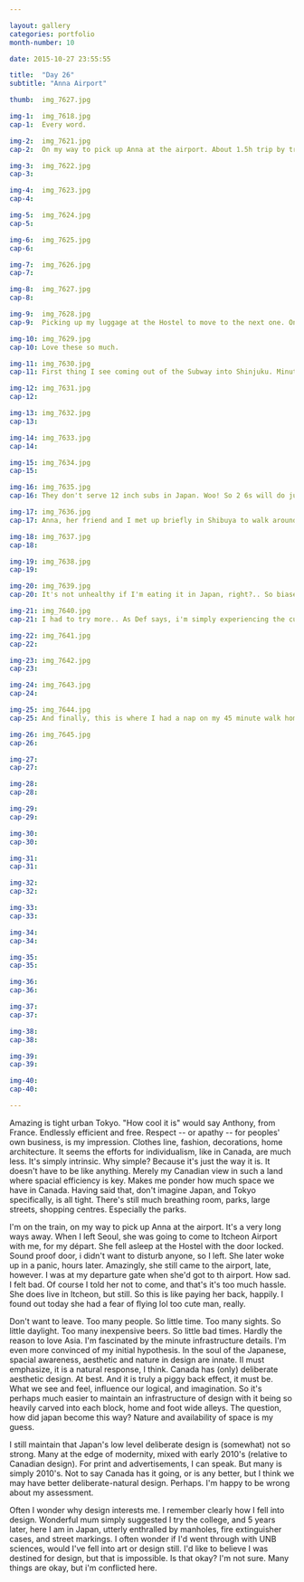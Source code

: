 ```yaml
---

layout: gallery
categories: portfolio
month-number: 10

date: 2015-10-27 23:55:55

title:  "Day 26"
subtitle: "Anna Airport"

thumb:	img_7627.jpg

img-1:	img_7618.jpg
cap-1:	Every word. 

img-2:	img_7621.jpg
cap-2:	On my way to pick up Anna at the airport. About 1.5h trip by train. Such a sight. 

img-3:	img_7622.jpg
cap-3: 	

img-4:	img_7623.jpg
cap-4:	

img-5:	img_7624.jpg
cap-5:	

img-6:	img_7625.jpg
cap-6:	

img-7:	img_7626.jpg
cap-7:	

img-8:	img_7627.jpg
cap-8:	

img-9:	img_7628.jpg
cap-9:	Picking up my luggage at the Hostel to move to the next one. Onto Shinjuku. Little did I know Shinjuku was going to be 1000x better than Koto. 

img-10:	img_7629.jpg
cap-10:	Love these so much. 

img-11:	img_7630.jpg
cap-11:	First thing I see coming out of the Subway into Shinjuku. Minutes walk from Harajuku, fashion district of Tokyo. The famous Harajuku girls, somewhat popularized (for me) by Gwen Steffany. The signer. 

img-12:	img_7631.jpg
cap-12:	

img-13:	img_7632.jpg
cap-13:	

img-14:	img_7633.jpg
cap-14:	

img-15:	img_7634.jpg
cap-15:	

img-16:	img_7635.jpg
cap-16:	They don't serve 12 inch subs in Japan. Woo! So 2 6s will do just fine! It was smoked salmon, Swiss, on Sesame bread with Basil Sauce. Such good. 

img-17:	img_7636.jpg
cap-17:	Anna, her friend and I met up briefly in Shibuya to walk around and have a few. Easy night. Slow, empty, quiet, lovely.

img-18:	img_7637.jpg
cap-18:	

img-19:	img_7638.jpg
cap-19:	

img-20:	img_7639.jpg
cap-20:	It's not unhealthy if I'm eating it in Japan, right?.. So biased. Also, I'm alone by this point. Just me and some 100, 150, 200 yen food.

img-21:	img_7640.jpg
cap-21:	I had to try more.. As Def says, i'm simply experiencing the culture. Integration.

img-22:	img_7641.jpg
cap-22:	

img-23:	img_7642.jpg
cap-23:	

img-24:	img_7643.jpg
cap-24:	

img-25:	img_7644.jpg
cap-25:	And finally, this is where I had a nap on my 45 minute walk home. I figure crossing guards sit here. The walk took more like 1.5h. Music in the hood, the night was a kind walk. 

img-26:	img_7645.jpg
cap-26:	

img-27:	
cap-27:	

img-28:	
cap-28:	

img-29:	
cap-29:	

img-30:	
cap-30:	

img-31:	
cap-31:	

img-32:	
cap-32:	

img-33:	
cap-33:	

img-34:	
cap-34:	

img-35:	
cap-35:	

img-36:	
cap-36:	

img-37:	
cap-37:	

img-38:	
cap-38:	

img-39:	
cap-39:	

img-40:	
cap-40:	

---
```


Amazing is tight urban Tokyo. "How cool it is" would say Anthony, from France. Endlessly efficient and free. Respect -- or apathy -- for peoples' own business, is my impression. Clothes line, fashion, decorations, home architecture. It seems the efforts for individualism, like in Canada, are much less. It's simply intrinsic. Why simple? Because it's just the way it is. It doesn't have to be like anything. Merely my Canadian view in such a land where spacial efficiency is key. Makes me ponder how much space we have in Canada. Having said that, don't imagine Japan, and Tokyo specifically, is all tight. There's still much breathing room, parks, large streets, shopping centres. Especially the parks. 

I'm on the train, on my way to pick up Anna at the airport. It's a very long ways away. When I left Seoul, she was going to come to Itcheon Airport with me, for my départ. She fell asleep at the Hostel with the door locked. Sound proof door, i didn't want to disturb anyone, so I left. She later woke up in a panic, hours later. Amazingly, she still came to the airport, late, however. I was at my departure gate when she'd got to th  airport. How sad. I felt bad. Of course I told her not to come, and that's it's too much hassle. She does live in Itcheon, but still. So this is like paying her back, happily. I found out today she had a fear of flying lol too cute man, really. 

Don't want to leave. Too many people. So little time. Too many sights. So little daylight. Too many inexpensive beers. So little bad times.  Hardly the reason to love Asia. I'm fascinated by the minute infrastructure details. I'm even more convinced of my initial hypothesis. In the soul of the Japanese, spacial awareness, aesthetic and nature in design are innate. II must emphasize, it is a natural response, I think. Canada has (only) deliberate aesthetic design. At best. And it is truly a piggy back effect, it must be. What we see and feel, influence our logical, and imagination. So it's perhaps much easier to maintain an infrastructure of design with it being so heavily carved into each block, home and foot wide alleys. The question, how did japan become this way? Nature and availability of space is my guess.

I still maintain that Japan's low level deliberate design is (somewhat) not so strong. Many at the edge of modernity, mixed with early 2010's (relative to Canadian design). For print and advertisements, I can speak. But many is simply 2010's. Not to say Canada has it going, or is any better, but I think we may have better deliberate-natural design. Perhaps. I'm happy to be wrong about my assessment. 

Often I wonder why design interests me. I remember clearly how I fell into design. Wonderful mum simply suggested I try the college, and 5 years later, here I am in Japan, utterly enthralled by manholes, fire extinguisher cases, and street markings. I often wonder if I'd went through with UNB sciences, would I've fell into art or design still. I'd like to believe I was destined for design, but that is impossible. Is that okay? I'm not sure. Many things are okay, but i'm conflicted here. 
